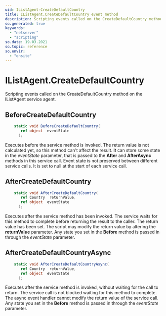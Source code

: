 ```yaml
---
uid: IListAgent-CreateDefaultCountry
title: IListAgent.CreateDefaultCountry event method
description: Scripting events called on the CreateDefaultCountry method on the IListAgent service agent.
so.generated: true
keywords:
  - "netserver"
  - "scripting"
so.date: 19.03.2021
so.topic: reference
so.envir:
  - "onsite"
---
```

# IListAgent.CreateDefaultCountry

Scripting events called on the <see cref='M:SuperOffice.CRM.Services.IListAgent.CreateDefaultCountry'>CreateDefaultCountry</see> method on the <see cref='IListAgent'>IListAgent</see>  service agent.

## BeforeCreateDefaultCountry
```cs
    static void BeforeCreateDefaultCountry(
       ref object  eventState
      );
```
Executes before the service method is invoked.
The return value is not calculated yet, so this method can't affect the result.
It can store some state in the *eventState* parameter, that is passed to the **After** and **AfterAsync** methods in this service call.
Event state is not preserved between different service calls. It is set to null at the start of each service call.
## AfterCreateDefaultCountry
```cs
    static void AfterCreateDefaultCountry(
       ref Country  returnValue,
       ref object  eventState
      );
```
Executes after the service method has been invoked. The service waits for this method to complete before returning the result to the caller.
The return value has been set. The script may modify the return value by altering the **returnValue** parameter.
Any state you set in the **Before** method is passed in through the *eventState* parameter.
## AfterCreateDefaultCountryAsync
```cs
    static void AfterCreateDefaultCountryAsync(
       ref Country  returnValue,
       ref object  eventState
      );
```
Executes after the service method is invoked, without waiting for the call to return.
The service call is not blocked waiting for this method to complete.
The async event handler cannot modify the return value of the service call.
Any state you set in the **Before** method is passed in through the *eventState* parameter.

